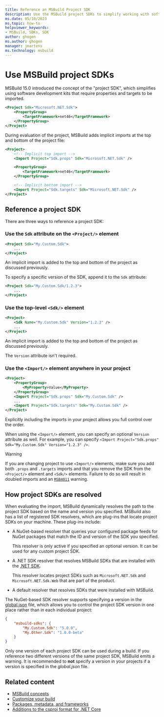 ```yaml
---
title: Reference an MSBuild Project SDK
description: Use the MSBuild project SDKs to simplify working with software development kits that require properties and targets to be imported.
ms.date: 05/10/2023
ms.topic: how-to
helpviewer_keywords:
- MSBuild, SDKs, SDK
author: ghogen
ms.author: ghogen
manager: jmartens
ms.technology: msbuild
---
```

# Use MSBuild project SDKs

MSBuild 15.0 introduced the concept of the "project SDK", which simplifies using software development kits that require properties and targets to be imported.

```xml
<Project Sdk="Microsoft.NET.Sdk">
    <PropertyGroup>
        <TargetFramework>net46</TargetFramework>
    </PropertyGroup>
</Project>
```

During evaluation of the project, MSBuild adds implicit imports at the top and bottom of the project file:

```xml
<Project>
    <!-- Implicit top import -->
    <Import Project="Sdk.props" Sdk="Microsoft.NET.Sdk" />

    <PropertyGroup>
        <TargetFramework>net46</TargetFramework>
    </PropertyGroup>

    <!-- Implicit bottom import -->
    <Import Project="Sdk.targets" Sdk="Microsoft.NET.Sdk" />
</Project>
```

## Reference a project SDK

There are three ways to reference a project SDK:

### Use the `Sdk` attribute on the `<Project/>` element

```xml
<Project Sdk="My.Custom.Sdk">
    ...
</Project>
```

An implicit import is added to the top and bottom of the project as discussed previously.

To specify a specific version of the SDK, append it to the `Sdk` attribute:

```xml
<Project Sdk="My.Custom.Sdk/1.2.3">
    ...
</Project>
```

### Use the top-level `<Sdk/>` element

```xml
<Project>
    <Sdk Name="My.Custom.Sdk" Version="1.2.3" />
    ...
</Project>
```

An implicit import is added to the top and bottom of the project as discussed previously.

The `Version` attribute isn't required.

### Use the `<Import/>` element anywhere in your project

```xml
<Project>
    <PropertyGroup>
        <MyProperty>Value</MyProperty>
    </PropertyGroup>
    <Import Project="Sdk.props" Sdk="My.Custom.Sdk" />
    ...
    <Import Project="Sdk.targets" Sdk="My.Custom.Sdk" />
</Project>
```

Explicitly including the imports in your project allows you full control over the order.

When using the `<Import/>` element, you can specify an optional `Version` attribute as well. For example, you can specify `<Import Project="Sdk.props" Sdk="My.Custom.Sdk" Version="1.2.3" />`.

> [!WARNING]
> If you are changing project to use `<Import/>` elements, make sure you add both `.props` and `.targets` imports and that you remove the SDK from the `<Project/>` element and `<Sdk/>` elements. Failure to do so will result in doubled imports and an [`MSB4011`](./errors/msb4011.md) warning.

## How project SDKs are resolved

When evaluating the import, MSBuild dynamically resolves the path to the project SDK based on the name and version you specified.  MSBuild also has a list of registered SDK resolvers, which are plug-ins that locate project SDKs on your machine. These plug-ins include:

- A NuGet-based resolver that queries your configured package feeds for NuGet packages that match the ID and version of the SDK you specified.

   This resolver is only active if you specified an optional version. It can be used for any custom project SDK.
   
- A .NET SDK resolver that resolves MSBuild SDKs that are installed with the [.NET SDK](/dotnet/core/sdk/).

   This resolver locates project SDKs such as `Microsoft.NET.Sdk` and `Microsoft.NET.Sdk.Web` that are part of the product.
   
- A default resolver that resolves SDKs that were installed with MSBuild.

The NuGet-based SDK resolver supports specifying a version in the [global.json](/dotnet/core/tools/global-json) file, which allows you to control the project SDK version in one place rather than in each individual project:

```json
{
    "msbuild-sdks": {
        "My.Custom.Sdk": "5.0.0",
        "My.Other.Sdk": "1.0.0-beta"
    }
}
```

Only one version of each project SDK can be used during a build. If you reference two different versions of the same project SDK, MSBuild emits a warning. It is recommended to **not** specify a version in your projects if a version is specified in the *global.json* file.

## Related content

- [MSBuild concepts](../msbuild/msbuild-concepts.md)
- [Customize your build](../msbuild/customize-your-build.md)
- [Packages, metadata, and frameworks](/dotnet/core/packages)
- [Additions to the csproj format for .NET Core](/dotnet/core/tools/csproj)
